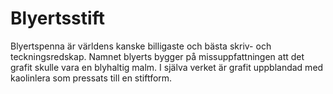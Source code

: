 # Blyertsstift

Blyertspenna är världens kanske billigaste och bästa skriv- och
teckningsredskap. Namnet blyerts bygger på missuppfattningen att det grafit
skulle vara en blyhaltig malm. I själva verket är grafit uppblandad med
kaolinlera som pressats till en stiftform.
